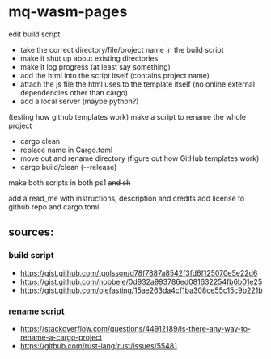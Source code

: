 # mq-wasm-pages

edit build script
- take the correct directory/file/project name in the build script
- make it shut up about existing directories
- make it log progress (at least say something)
- add the html into the script itself (contains project name)
- attach the js file the html uses to the template itself
  (no online external dependencies other than cargo)
- add a local server (maybe python?)

(testing how github templates work)
make a script to rename the whole project
- cargo clean
- replace name in Cargo.toml
- move out and rename directory (figure out how GitHub templates work)
- cargo build/clean (--release)

make both scripts in both ps1 ~~and sh~~

add a read_me with instructions, description and credits
add license to github repo and cargo.toml
  
## sources:
### build script
- https://gist.github.com/tgolsson/d78f7887a8542f3fd6f125070e5e22d6
- https://gist.github.com/nobbele/0d932a993786ed081632254fb6b01e25
- https://gist.github.com/olefasting/15ae263da4cf1ba308ce55c15c9b221b

### rename script
- https://stackoverflow.com/questions/44912189/is-there-any-way-to-rename-a-cargo-project
- https://github.com/rust-lang/rust/issues/55481
